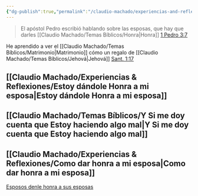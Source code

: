 ```yaml
---
{"dg-publish":true,"permalink":"/claudio-machado/experiencias-and-reflexiones/honrar-a-mi-matrimonio/","tags":["Matrimonio"]}
---
```



>El apóstol Pedro escribió hablando sobre las esposas, que hay que darles [[Claudio Machado/Temas Bíblicos/Honra\|Honra]] [1 Pedro 3:7](https://wol.jw.org/es/wol/bc/r4/lp-s/2025241/0/0)

He aprendido a ver el [[Claudio Machado/Temas Bíblicos/Matrimonio\|Matrimonio]] cómo un regalo de [[Claudio Machado/Temas Bíblicos/Jehová\|Jehová]] [Sant. 1:17](https://wol.jw.org/es/wol/bc/r4/lp-s/2025241/2/0)

## [[Claudio Machado/Experiencias & Reflexiones/Estoy dándole Honra a mi esposa\|Estoy dándole Honra a mi esposa]]

## [[Claudio Machado/Temas Bíblicos/Y Si me doy cuenta que Estoy haciendo algo mal\|Y Si me doy cuenta que Estoy haciendo algo mal]]

## [[Claudio Machado/Experiencias & Reflexiones/Como dar honra a mi esposa\|Como dar honra a mi esposa]]



[Esposos denle honra a sus esposas](https://wol.jw.org/es/wol/d/r4/lp-s/2025241)

